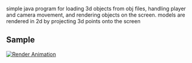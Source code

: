 simple java program for loading 3d objects from obj files, handling player and camera movement, and rendering objects on the screen. models are rendered in 2d by projecting 3d points onto the screen

## Sample

[![Render Animation](./render.gif)](https://github.com/username/repository/blob/main/render.gif)
